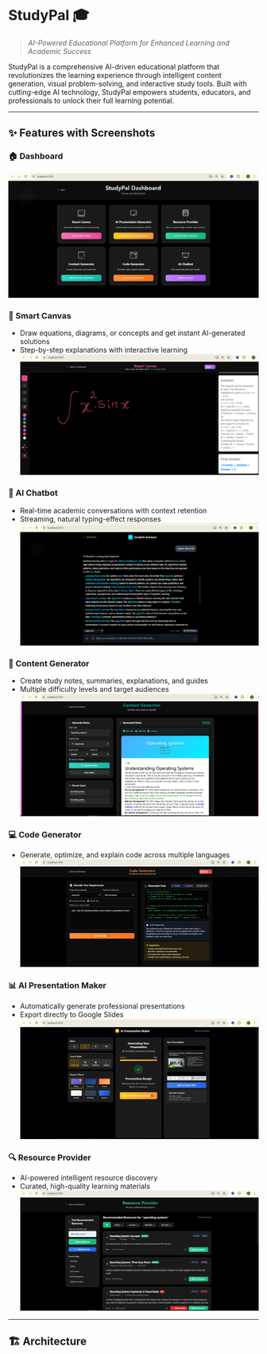 # StudyPal 🎓

> *AI-Powered Educational Platform for Enhanced Learning and Academic Success*

StudyPal is a comprehensive AI-driven educational platform that revolutionizes the learning experience through intelligent content generation, visual problem-solving, and interactive study tools. Built with cutting-edge AI technology, StudyPal empowers students, educators, and professionals to unlock their full learning potential.

---

## ✨ Features with Screenshots

### 🏠 Dashboard
![Dashboard](./assests/dashboard.PNG)

### 🎨 Smart Canvas
- Draw equations, diagrams, or concepts and get instant AI-generated solutions  
- Step-by-step explanations with interactive learning  
![Smart Canvas](./assests/canvas.PNG)

### 🤖 AI Chatbot
- Real-time academic conversations with context retention  
- Streaming, natural typing-effect responses  
![AI Chatbot](./assests/chatbot.PNG)

### 📝 Content Generator
- Create study notes, summaries, explanations, and guides  
- Multiple difficulty levels and target audiences  
![Content Generator](./assests/content_generator.PNG)

### 💻 Code Generator
- Generate, optimize, and explain code across multiple languages  
![Code Generator](./assests/code_generator.PNG)

### 📊 AI Presentation Maker
- Automatically generate professional presentations  
- Export directly to Google Slides  
![Presentation Maker](./assests/pptmaker.PNG)

### 🔍 Resource Provider
- AI-powered intelligent resource discovery  
- Curated, high-quality learning materials  
![Resource Provider](./assests/resource.PNG)

---

## 🏗️ Architecture

